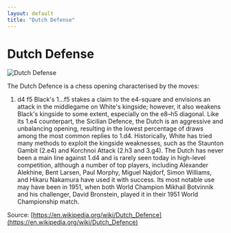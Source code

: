 ```yaml
---
layout: default
title: "Dutch Defense"
---
```


# Dutch Defense

![Dutch Defense](https://www.thechesswebsite.com/wp-content/uploads/2012/07/DutchDefense.jpg)

The Dutch Defence is a chess opening characterised by the moves:

1. d4 f5
Black's 1...f5 stakes a claim to the e4-square and envisions an attack in the middlegame on White's kingside; however, it also weakens Black's kingside to some extent, especially on the e8–h5 diagonal. Like its 1.e4 counterpart, the Sicilian Defence, the Dutch is an aggressive and unbalancing opening, resulting in the lowest percentage of draws among the most common replies to 1.d4. Historically, White has tried many methods to exploit the kingside weaknesses, such as the Staunton Gambit (2.e4) and Korchnoi Attack (2.h3 and 3.g4).
The Dutch has never been a main line against 1.d4 and is rarely seen today in high-level competition, although a number of top players, including Alexander Alekhine, Bent Larsen, Paul Morphy, Miguel Najdorf, Simon Williams, and Hikaru Nakamura have used it with success. Its most notable use may have been in 1951, when both World Champion Mikhail Botvinnik and his challenger, David Bronstein, played it in their 1951 World Championship match.

Source: [https://en.wikipedia.org/wiki/Dutch_Defence](https://en.wikipedia.org/wiki/Dutch_Defence)
